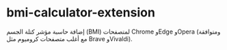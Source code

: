 # bmi-calculator-extension
إضافة حاسبة مؤشر كتلة الجسم (BMI) لمتصفحات Chrome وEdge وOpera (ومتوافقة مع أغلب متصفحات كروميوم مثل Brave وVivaldi).
